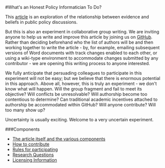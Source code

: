 #What's an Honest Policy Informatician To Do?

This [article](https://github.com/ASU-CPI/honest-pi/blob/master/article) is an exploration of the relationship between evidence and beliefs in public policy discussions. 

But this is also an experiment in collaborative group writing. We are inviting anyone to help us write and improve this article by joining us on [GitHub](https://github.com/ASU-CPI/honest-pi). Rather than deciding beforehand who the list of authors will be and then working together to write the article - by, for example, emailing subsequent versions of Word documents with track changes enabled to each other, or using a wiki-type environment to accommodate changes submitted by any contributor - we are opening this writing process to anyone interested. 

We fully anticipate that persuading colleagues to participate in this experiment will not be easy; but we believe that there is enormous potential in this approach. Above all, however, this is truly an experiment - we don't know what will happen. Will the group fragment and fail to meet its objective? Will conflicts be unresolvable? Will authorship become too contentious to determine? Can traditional academic incentives attached to authorship be accommodated within GitHub? Will anyone contribute? Will too many show up? 

Uncertainty is usually exciting. Welcome to a very uncertain experiment.

###Components
- [The article itself and the various components](https://github.com/ASU-CPI/honest-pi/tree/master/article)
- [How to contribute](https://github.com/ASU-CPI/honest-pi/blob/master/contributing.md)
- [Rules for participating](https://github.com/ASU-CPI/honest-pi/blob/master/rules.md)
- [Research Questions](https://github.com/ASU-CPI/honest-pi/blob/master/researchquestions.md)
- [Licensing Information](https://github.com/ASU-CPI/honest-pi/blob/master/licensing.md)
